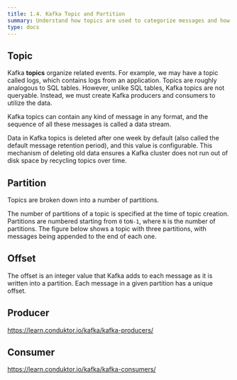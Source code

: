 ```yaml
---
title: 1.4. Kafka Topic and Partition
summary: Understand how topics are used to categorize messages and how partitions allow for scalability and parallelism.
type: docs
---
```


## Topic

Kafka **topics** organize related events. For example, we may have a topic called logs, which contains logs from an application. Topics are roughly analogous to SQL tables. However, unlike SQL tables, Kafka topics are not queryable. Instead, we must create Kafka producers and consumers to utilize the data. 

Kafka topics can contain any kind of message in any format, and the sequence of all these messages is called a data stream.

Data in Kafka topics is deleted after one week by default (also called the default message retention period), and this value is configurable. This mechanism of deleting old data ensures a Kafka cluster does not run out of disk space by recycling topics over time.

## Partition

Topics are broken down into a number of partitions. 

The number of partitions of a topic is specified at the time of topic creation. Partitions are numbered starting from `0` to`N-1`, where `N` is the number of partitions. The figure below shows a topic with three partitions, with messages being appended to the end of each one.

## Offset 
The offset is an integer value that Kafka adds to each message as it is written into a partition. Each message in a given partition has a unique offset.

## Producer
https://learn.conduktor.io/kafka/kafka-producers/

## Consumer

https://learn.conduktor.io/kafka/kafka-consumers/